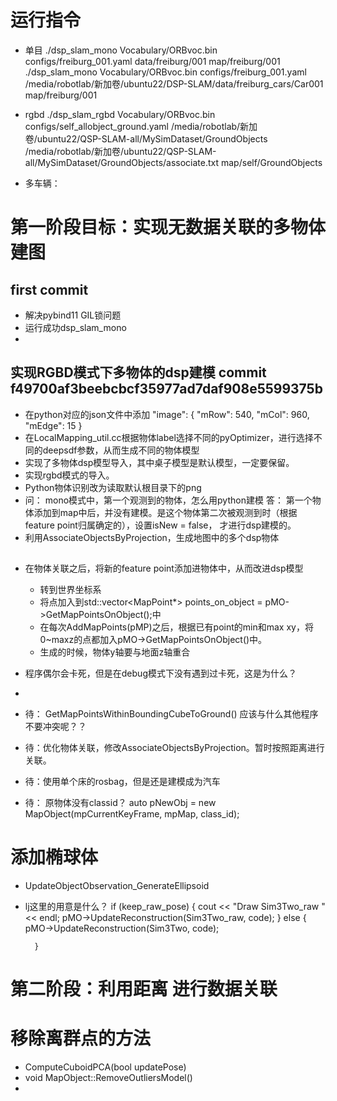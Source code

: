 # 运行指令
+ 单目
./dsp_slam_mono Vocabulary/ORBvoc.bin configs/freiburg_001.yaml data/freiburg/001 map/freiburg/001
./dsp_slam_mono Vocabulary/ORBvoc.bin configs/freiburg_001.yaml /media/robotlab/新加卷/ubuntu22/DSP-SLAM/data/freiburg_cars/Car001 map/freiburg/001

+ rgbd
./dsp_slam_rgbd Vocabulary/ORBvoc.bin configs/self_allobject_ground.yaml /media/robotlab/新加卷/ubuntu22/QSP-SLAM-all/MySimDataset/GroundObjects /media/robotlab/新加卷/ubuntu22/QSP-SLAM-all/MySimDataset/GroundObjects/associate.txt map/self/GroundObjects

+ 多车辆：
  


# 第一阶段目标：实现无数据关联的多物体建图


## first commit
+ 解决pybind11 GIL锁问题
+ 运行成功dsp_slam_mono
+ 

## 实现RGBD模式下多物体的dsp建模  commit f49700af3beebcbcf35977ad7daf908e5599375b
+ 在python对应的json文件中添加
    "image": {
    "mRow": 540,
    "mCol": 960,
    "mEdge": 15
  }
+ 在LocalMapping_util.cc根据物体label选择不同的pyOptimizer，进行选择不同的deepsdf参数，从而生成不同的物体模型
+ 实现了多物体dsp模型导入，其中桌子模型是默认模型，一定要保留。  
+ 实现rgbd模式的导入。
+ Python物体识别改为读取默认根目录下的png
+ 问：  mono模式中，第一个观测到的物体，怎么用python建模
  答： 第一个物体添加到map中后，并没有建模。是这个物体第二次被观测到时（根据feature point归属确定的），设置isNew = false， 才进行dsp建模的。
+ 利用AssociateObjectsByProjection，生成地图中的多个dsp物体


## 
+ 在物体关联之后，将新的feature point添加进物体中，从而改进dsp模型
  + 转到世界坐标系
  + 将点加入到std::vector<MapPoint*> points_on_object = pMO->GetMapPointsOnObject();中
  + 在每次AddMapPoints(pMP)之后，根据已有point的min和max xy，将0~maxz的点都加入pMO->GetMapPointsOnObject()中。
  + 生成的时候，物体y轴要与地面z轴重合
+ 程序偶尔会卡死，但是在debug模式下没有遇到过卡死，这是为什么？
+ 

+ 待： GetMapPointsWithinBoundingCubeToGround()
     应该与什么其他程序不要冲突呢？？
+ 待：优化物体关联，修改AssociateObjectsByProjection。暂时按照距离进行关联。
+ 待：使用单个床的rosbag，但是还是建模成为汽车
+ 待： 原物体没有classid？ auto pNewObj = new MapObject(mpCurrentKeyFrame, mpMap, class_id);



# 添加椭球体
+ UpdateObjectObservation_GenerateEllipsoid


+ lj这里的用意是什么？
if (keep_raw_pose) {
            cout << "Draw Sim3Two_raw " << endl;
            pMO->UpdateReconstruction(Sim3Two_raw, code);
        }
        else {
            pMO->UpdateReconstruction(Sim3Two, code);
            
        }






# 第二阶段：利用距离 进行数据关联


# 移除离群点的方法
  + ComputeCuboidPCA(bool updatePose)
  + void MapObject::RemoveOutliersModel()
  + 